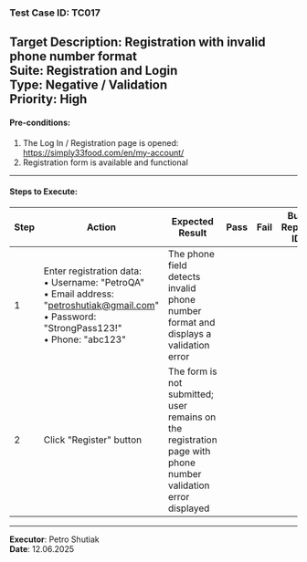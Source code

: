 ### Test Case ID: TC017  
**Target Description**: Registration with invalid phone number format  
**Suite**: Registration and Login  
**Type**: Negative / Validation  
**Priority**: High  
---

#### Pre-conditions:
1. The Log In / Registration page is opened: https://simply33food.com/en/my-account/  
2. Registration form is available and functional  

---

#### Steps to Execute:

| Step | Action | Expected Result | Pass | Fail | Bug Report ID |
|------|--------|------------------|------|------|----------------|
| 1 | Enter registration data:<br>• Username: "PetroQA"<br>• Email address: "petroshutiak@gmail.com"<br>• Password: "StrongPass123!"<br>• Phone: "abc123" | The phone field detects invalid phone number format and displays a validation error |      |      |                |
| 2 | Click "Register" button | The form is not submitted; user remains on the registration page with phone number validation error displayed |      |      |                |

---

**Executor**: Petro Shutiak  
**Date**: 12.06.2025  

